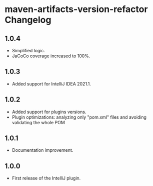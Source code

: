 <!-- Keep a Changelog guide -> https://keepachangelog.com -->

# maven-artifacts-version-refactor Changelog

## 1.0.4
- Simplified logic.
- JaCoCo coverage increased to 100%.

## 1.0.3
- Added support for IntelliJ IDEA 2021.1.

## 1.0.2
- Added support for plugins versions.
- Plugin optimizations: analyzing only "pom.xml" files and avoiding validating the whole POM

## 1.0.1
- Documentation improvement.

## 1.0.0
- First release of the IntelliJ plugin.